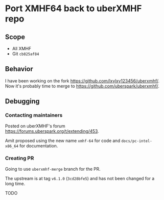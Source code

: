 # Port XMHF64 back to uberXMHF repo

## Scope
* All XMHF
* Git `cb825af84`

## Behavior
I have been working on the fork <https://github.com/lxylxy123456/uberxmhf/>.
Now it's probably time to merge to <https://github.com/uberspark/uberxmhf/>.

## Debugging

### Contacting maintainers
Posted on uberXMHF's forum <https://forums.uberspark.org/t/extending/453>.

Amit proposed using the new name `xmhf-64` for code and `docs/pc-intel-x86_64`
for documentation.

### Creating PR

Going to use `uberxmhf-merge` branch for the PR.

The upstream is at tag `v6.1.0` (`3cd28bfe5`) and has not been changed for a
long time.

TODO
